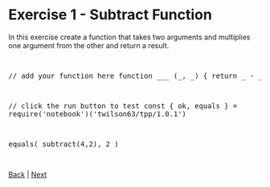 # Exercise 1 - Subtract Function #

In this exercise create a function that takes two arguments and multiplies one argument from the other and return a result.

<div class="tonic">
<pre>

// add your function here
function ___ (_, _) {
  return _ - _
}

// click the run button to test
const { ok, equals } = require('notebook')('twilson63/tpp/1.0.1')

equals(
  subtract(4,2),
  2
)

</pre>
</div>

[Back](functions) | [Next](e2)

